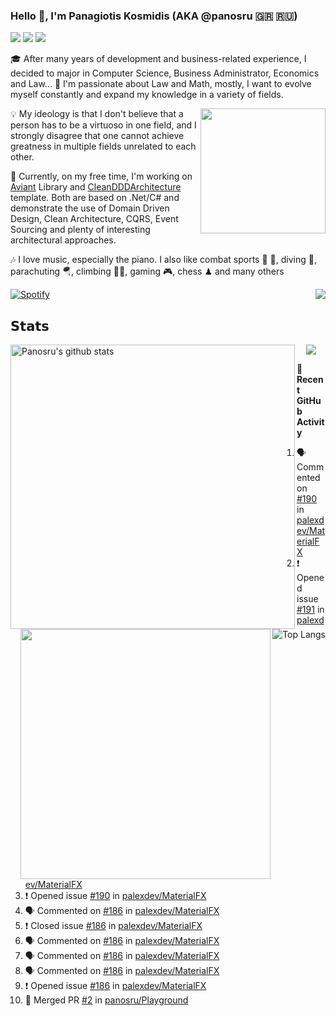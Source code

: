 ### Hello 👋, I'm Panagiotis Kosmidis (AKA @panosru 🇬🇷 🇷🇺)

[![](https://visitor-badge.glitch.me/badge?page_id=panosru-github-profile)](https://github.com/panosru) [![](https://img.shields.io/badge/-Panagiotis%20Kosmidis-blue?style=flat-square&logo=Linkedin&logoColor=white&link=https://www.linkedin.com/in/panagiotiskosmidis/)](https://www.linkedin.com/in/panagiotiskosmidis/) [![](https://img.shields.io/badge/-Europass%20CV-blue?style=flat-square&logo=microsoft-word&logoColor=white&link=https://url.kosmidis.me/europass)](https://url.kosmidis.me/europass)

🎓 After many years of development and business-related experience, I decided to major in Computer Science, Business Administrator, Economics and Law... 🤯 I'm passionate about Law and Math, mostly, I want to evolve myself constantly and expand my knowledge in a variety of fields.

<img align="right" width="200" src="https://user-images.githubusercontent.com/400362/145676737-ace81986-ddef-4213-b898-133aaecb023a.png" />

💡 My ideology is that I don't believe that a person has to be a virtuoso in one field, and I strongly disagree that one cannot achieve greatness in multiple fields unrelated to each other.

🔭 Currently, on my free time, I'm working on [Aviant](https://github.com/panosru/Aviant) Library and [CleanDDDArchitecture](https://github.com/panosru/CleanDDDArchitecture) template. Both are based on .Net/C# and demonstrate the use of Domain Driven Design, Clean Architecture, CQRS, Event Sourcing and plenty of interesting architectural approaches.

🎶 I love music, especially the piano. I also like combat sports 🥊 🤼, diving 🤿, parachuting 🪂, climbing 🧗🏻, gaming 🎮, chess ♟ and many others 

[![Spotify](https://novatorem.panosru.vercel.app/api/spotify)](https://open.spotify.com/user/panosru) [<img align="right" src="https://github-readme-stackoverflow.vercel.app/?userID=395187&theme=light&layout=compact">](https://stackoverflow.com/users/story/395187)

## 𝗦𝘁𝗮𝘁𝘀

<img width="455px" align="left" src="https://github-stats-git-custom-panosru.vercel.app/api?username=panosru&count_private=true&show_icons=true&include_all_commits=false&hide_border=true&custom_title=My%20Open%20Source%20Journey&locale=en&line_height=30" alt="Panosru's github stats" />

<img align="right" src="https://github-stats-git-custom-panosru.vercel.app/api/top-langs/?username=panosru&langs_count=20&layout=compact&count_private=true&hide_border=true&locale=en&exclude_repo=github-readme-stats,panosru, cockpit_GROUPS,jamesgeorge007,hedythedev,katerina-web,.net-rnd-i18n,php-censor,framework,BetterReflection,docker-php-censor,protos,node-jinjs,protos-docs,OxyNode" alt="Top Langs" />

<p align="center"><img src="http://github-readme-streak-stats.herokuapp.com?user=panosru&date_format=M%20j%5B%2C%20Y%5D&hide_border=true" /></p>


<img align="right" width="400" src="https://github-stats-git-custom-panosru.vercel.app/api/wakatime?username=panosru&hide_border=true" />

**👣 Recent GitHub Activity**

<!--START_SECTION:activity-->
1. 🗣 Commented on [#190](https://github.com/palexdev/MaterialFX/issues/190) in [palexdev/MaterialFX](https://github.com/palexdev/MaterialFX)
2. ❗️ Opened issue [#191](https://github.com/palexdev/MaterialFX/issues/191) in [palexdev/MaterialFX](https://github.com/palexdev/MaterialFX)
3. ❗️ Opened issue [#190](https://github.com/palexdev/MaterialFX/issues/190) in [palexdev/MaterialFX](https://github.com/palexdev/MaterialFX)
4. 🗣 Commented on [#186](https://github.com/palexdev/MaterialFX/issues/186) in [palexdev/MaterialFX](https://github.com/palexdev/MaterialFX)
5. ❗️ Closed issue [#186](https://github.com/palexdev/MaterialFX/issues/186) in [palexdev/MaterialFX](https://github.com/palexdev/MaterialFX)
6. 🗣 Commented on [#186](https://github.com/palexdev/MaterialFX/issues/186) in [palexdev/MaterialFX](https://github.com/palexdev/MaterialFX)
7. 🗣 Commented on [#186](https://github.com/palexdev/MaterialFX/issues/186) in [palexdev/MaterialFX](https://github.com/palexdev/MaterialFX)
8. 🗣 Commented on [#186](https://github.com/palexdev/MaterialFX/issues/186) in [palexdev/MaterialFX](https://github.com/palexdev/MaterialFX)
9. ❗️ Opened issue [#186](https://github.com/palexdev/MaterialFX/issues/186) in [palexdev/MaterialFX](https://github.com/palexdev/MaterialFX)
10. 🎉 Merged PR [#2](https://github.com/panosru/Playground/pull/2) in [panosru/Playground](https://github.com/panosru/Playground)
<!--END_SECTION:activity-->
